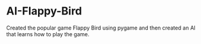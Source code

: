 # AI-Flappy-Bird
Created the popular game Flappy Bird using pygame and then created an AI that learns how to play the game.
